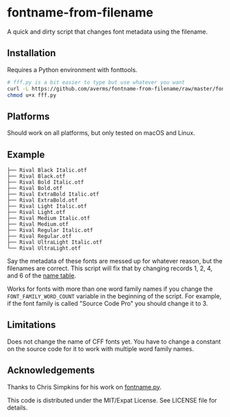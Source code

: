 # fontname-from-filename

A quick and dirty script that changes font metadata using the filename.

## Installation

Requires a Python environment with fonttools.

```sh
# fff.py is a bit easier to type but use whatever you want
curl -L https://github.com/averms/fontname-from-filename/raw/master/fontname-from-filename.py -o fff.py
chmod u+x fff.py
```

## Platforms

Should work on all platforms, but only tested on macOS and Linux.

## Example

```
├── Rival Black Italic.otf
├── Rival Black.otf
├── Rival Bold Italic.otf
├── Rival Bold.otf
├── Rival ExtraBold Italic.otf
├── Rival ExtraBold.otf
├── Rival Light Italic.otf
├── Rival Light.otf
├── Rival Medium Italic.otf
├── Rival Medium.otf
├── Rival Regular Italic.otf
├── Rival Regular.otf
├── Rival UltraLight Italic.otf
└── Rival UltraLight.otf
```

Say the metadata of these fonts are messed up for whatever reason, but the
filenames are correct. This script will fix that by changing records 1, 2, 4,
and 6 of the [name table][1].

Works for fonts with more than one word family names if you change the
`FONT_FAMILY_WORD_COUNT` variable in the beginning of the script. For example,
if the font family is called "Source Code Pro" you should change it to 3.

[1]: https://docs.microsoft.com/en-us/typography/opentype/spec/name

## Limitations

Does not change the name of CFF fonts yet.
You have to change a constant on the source code for it to work with multiple
word family names.

## Acknowledgements

Thanks to Chris Simpkins for his work on
[fontname.py](https://github.com/chrissimpkins/fontname.py).

This code is distributed under the MIT/Expat License. See LICENSE file for
details.
